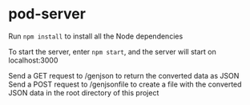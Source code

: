 # pod-server

Run `npm install` to install all the Node dependencies

To start the server, enter `npm start`, and the server will start on localhost:3000


Send a GET request to /genjson to return the converted data as JSON  
Send a POST request to /genjsonfile to create a file with the converted JSON data in the root directory of this project
